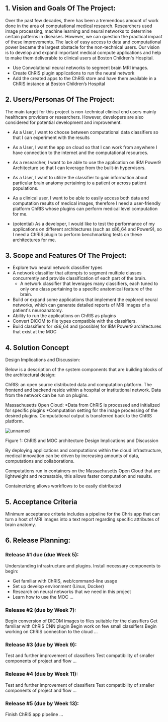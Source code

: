 ## 1.   Vision and Goals Of The Project: 

Over the past few decades, there has been a tremendous amount of work done in the area of computational medical research. Researchers used image processing, machine learning and neural networks to determine certain patterns in diseases. However, we can question the practical impact of these improvements. The lack of easy access to data and computational power became the largest obstacle for the non-technical users. Our vision is to develop and expand important medical compute applications and help to make them deliverable to clinical users at Boston Children's Hospital.

* Use Convolutional neural networks to segment brain MRI images.
* Create ChRIS plugin applications to run the neural network
* Add the created apps to the ChRIS store and have them available in a ChRIS instance at Boston Children’s Hospital


## 2. Users/Personas Of The Project:

The main target for this project is non-technical clinical end users mainly healthcare providers or researchers. However, developers are also considered for potential development and improvement.

* As a User, I want to choose between computational data classifiers so that I can experiment with the results
* As a User, I want the app on cloud so that I can work from anywhere I have connection to the internet and the computational resources.
* As a researcher, I want to be able to use the application on IBM Power9 Architecture so that I can leverage from the built-in hypervisors.
* As a User, I want to utilize the classifier to gain information about particular brain anatomy pertaining to a patient or across patient populations. 

* As a clinical user, I want to be able to easily access both data and computation results of medical images, therefore I need a user-friendly platform ChRIS whose plugins can perform medical level computation for me.
* (potential) As a developer, I would like to test the performance of my applications on different architectures (such as x86_64 and Power9), so I need a ChRIS plugin to perform benchmarking tests on these architectures for me. 


## 3.   Scope and Features Of The Project:

* Explore two neural network classifier types
* A network classifier that attempts to segment multiple classes concurrently and provide classification of each part of the brain. 
	* A network classifier that leverages many classifiers, each tuned to only one class pertaining to a specific anatomical feature of the brain. 
* Build or expand some applications that implement the explored neural networks, which can generate detailed reports of MRI images of a patient's neuroanatomy.
* Ability to run the applications on ChRIS as plugins
* Convert DICOM to file types compatible with the classifiers. 
* Build classifiers for x86_64 and (possible) for IBM Power9 architectures that exist at the MOC

## 4. Solution Concept

Design Implications and Discussion:

Below is a description of the system components that are building blocks of the architectural design:

ChRIS: an open source distributed data and computation platform. The frontend and backend reside within a hospital or institutional network. Data from the network can be run on plugins. 

Massachusetts Open Cloud: 
	*Data from ChRIS is processed and initialized for specific plugins
*Computation setting for the image processing of the desired plugins. Computational output is transferred back to the ChRIS platform.

![unnamed](https://user-images.githubusercontent.com/56164556/93654263-9e329500-f9ea-11ea-9cad-3623d6bfe0a5.png)

Figure 1: ChRIS and MOC architecture
Design Implications and Discussion

By deploying applications and computations within the cloud infrastructure, medical innovation can be driven by increasing amounts of data, computations and collaborations. 

Computations run in containers on the Massachusetts Open Cloud that are lightweight and recreatable, this allows faster computation and results. 

Containerizing allows workflows to be easily distributed

## 5. Acceptance Criteria

Minimum acceptance criteria includes a pipeline for the Chris app that can turn a host of MRI images into a text report regarding specific attributes of brain anatomy.

## 6.  Release Planning:
### Release #1 due (due Week 5):
Understanding infrastructure and plugins. Install necessary components to begin:
* Get familiar with ChRIS, web/command-line usage
* Set up develop environment (Linux, Docker)
* Research on neural networks that we need in this project
* Learn how to use the MOC
…

### Release #2 (due by Week 7):
Begin conversion of DICOM images to files suitable for the classifiers
Get familiar with ChRIS CNN plugin
Begin work on few small classifiers
Begin working on ChRIS connection to the cloud
…

### Release #3 (due by Week 9): 
Test and further improvement of classifiers
Test compatibility of smaller components of project and flow
…

### Release #4 (due by Week 11):
Test and further improvement of classifiers
Test compatibility of smaller components of project and flow
…

### Release #5 (due by Week 13):
Finish ChRIS app pipeline 
…


